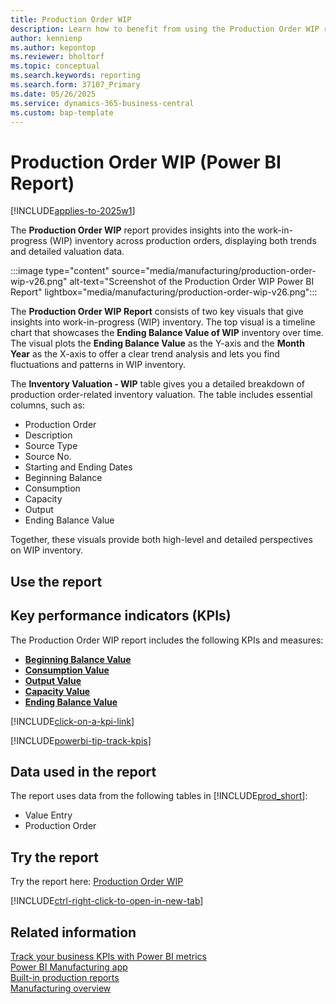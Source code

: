 ```yaml
---
title: Production Order WIP    
description: Learn how to benefit from using the Production Order WIP report.
author: kennienp
ms.author: kepontop
ms.reviewer: bholtorf
ms.topic: conceptual
ms.search.keywords: reporting
ms.search.form: 37107_Primary
ms.date: 05/26/2025
ms.service: dynamics-365-business-central
ms.custom: bap-template
---
```


# Production Order WIP (Power BI Report)

[!INCLUDE[applies-to-2025w1](includes/applies-to-2025w1.md)]

 The **Production Order WIP** report provides insights into the work-in-progress (WIP) inventory across production orders, displaying both trends and detailed valuation data.

:::image type="content" source="media/manufacturing/production-order-wip-v26.png" alt-text="Screenshot of the Production Order WIP Power BI Report" lightbox="media/manufacturing/production-order-wip-v26.png":::

The **Production Order WIP Report** consists of two key visuals that give insights into work-in-progress (WIP) inventory. The top visual is a timeline chart that showcases the **Ending Balance Value of WIP** inventory over time. The visual plots the **Ending Balance Value** as the Y-axis and the **Month Year** as the X-axis to offer a clear trend analysis and lets you find fluctuations and patterns in WIP inventory.

The **Inventory Valuation - WIP** table gives you a detailed breakdown of production order-related inventory valuation. The table includes essential columns, such as:

- Production Order
- Description
- Source Type
- Source No.
- Starting and Ending Dates
- Beginning Balance
- Consumption
- Capacity
- Output
- Ending Balance Value

Together, these visuals provide both high-level and detailed perspectives on WIP inventory.

## Use the report

## Key performance indicators (KPIs)

The Production Order WIP report includes the following KPIs and measures:

- [**Beginning Balance Value**](manufacturing-powerbi-kpis.md#beginning-balance-value)
- [**Consumption Value**](manufacturing-powerbi-kpis.md#consumption-value)
- [**Output Value**](manufacturing-powerbi-kpis.md#output-value)
- [**Capacity Value**](manufacturing-powerbi-kpis.md#capacity-value)
- [**Ending Balance Value**](manufacturing-powerbi-kpis.md#ending-balance-value)

[!INCLUDE[click-on-a-kpi-link](includes/click-on-a-kpi-link.md)]

[!INCLUDE[powerbi-tip-track-kpis](includes/powerbi-tip-track-kpis.md)]

## Data used in the report

The report uses data from the following tables in [!INCLUDE[prod_short](includes/prod_short.md)]:

- Value Entry
- Production Order
  
## Try the report

Try the report here: [Production Order WIP](https://businesscentral.dynamics.com?page=37107)

[!INCLUDE[ctrl-right-click-to-open-in-new-tab](includes/ctrl-right-click-to-open-in-new-tab.md)]

## Related information

[Track your business KPIs with Power BI metrics](track-kpis-with-power-bi-metrics.md)  
[Power BI Manufacturing app](manufacturing-powerbi-app.md)  
[Built-in production reports](production-reports.md)  
[Manufacturing overview](production-manage-manufacturing.md)
